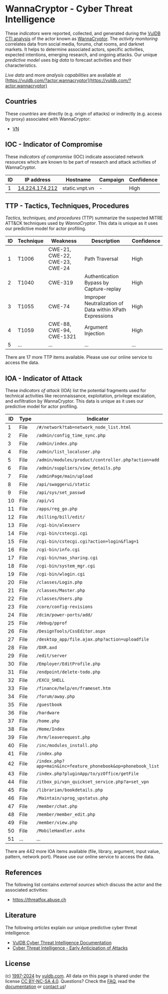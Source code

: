 # WannaCryptor - Cyber Threat Intelligence

These _indicators_ were reported, collected, and generated during the [VulDB CTI analysis](https://vuldb.com/?kb.cti) of the actor known as [WannaCryptor](https://vuldb.com/?actor.wannacryptor). The _activity monitoring_ correlates data from social media, forums, chat rooms, and darknet markets. It helps to determine associated actors, specific activities, expected intentions, emerging research, and ongoing attacks. Our unique _predictive model_ uses _big data_ to forecast activities and their characteristics.

_Live data_ and more _analysis capabilities_ are available at [https://vuldb.com/?actor.wannacryptor](https://vuldb.com/?actor.wannacryptor)

## Countries

These _countries_ are directly (e.g. origin of attacks) or indirectly (e.g. access by proxy) associated with WannaCryptor:

* [VN](https://vuldb.com/?country.vn)

## IOC - Indicator of Compromise

These _indicators of compromise_ (IOC) indicate associated network resources which are known to be part of research and attack activities of WannaCryptor.

ID | IP address | Hostname | Campaign | Confidence
-- | ---------- | -------- | -------- | ----------
1 | [14.224.174.212](https://vuldb.com/?ip.14.224.174.212) | static.vnpt.vn | - | High

## TTP - Tactics, Techniques, Procedures

_Tactics, techniques, and procedures_ (TTP) summarize the suspected MITRE ATT&CK techniques used by _WannaCryptor_. This data is unique as it uses our predictive model for actor profiling.

ID | Technique | Weakness | Description | Confidence
-- | --------- | -------- | ----------- | ----------
1 | T1006 | CWE-21, CWE-22, CWE-23, CWE-24 | Path Traversal | High
2 | T1040 | CWE-319 | Authentication Bypass by Capture-replay | High
3 | T1055 | CWE-74 | Improper Neutralization of Data within XPath Expressions | High
4 | T1059 | CWE-88, CWE-94, CWE-1321 | Argument Injection | High
5 | ... | ... | ... | ...

There are 17 more TTP items available. Please use our online service to access the data.

## IOA - Indicator of Attack

These _indicators of attack_ (IOA) list the potential fragments used for technical activities like reconnaissance, exploitation, privilege escalation, and exfiltration by WannaCryptor. This data is unique as it uses our predictive model for actor profiling.

ID | Type | Indicator | Confidence
-- | ---- | --------- | ----------
1 | File | `/#/network?tab=network_node_list.html` | High
2 | File | `/admin/config_time_sync.php` | High
3 | File | `/admin/index.php` | High
4 | File | `/admin/list_localuser.php` | High
5 | File | `/admin/modules/product/controller.php?action=add` | High
6 | File | `/admin/suppliers/view_details.php` | High
7 | File | `/adminPage/main/upload` | High
8 | File | `/api/swaggerui/static` | High
9 | File | `/api/sys/set_passwd` | High
10 | File | `/api/v1` | Low
11 | File | `/apps/reg_go.php` | High
12 | File | `/billing/bill/edit/` | High
13 | File | `/cgi-bin/alexserv` | High
14 | File | `/cgi-bin/cstecgi.cgi` | High
15 | File | `/cgi-bin/cstecgi.cgi?action=login&flag=1` | High
16 | File | `/cgi-bin/info.cgi` | High
17 | File | `/cgi-bin/nas_sharing.cgi` | High
18 | File | `/cgi-bin/system_mgr.cgi` | High
19 | File | `/cgi-bin/wlogin.cgi` | High
20 | File | `/classes/Login.php` | High
21 | File | `/classes/Master.php` | High
22 | File | `/classes/Users.php` | High
23 | File | `/core/config-revisions` | High
24 | File | `/dcim/power-ports/add/` | High
25 | File | `/debug/pprof` | Medium
26 | File | `/DesignTools/CssEditor.aspx` | High
27 | File | `/desktop_app/file.ajax.php?action=uploadfile` | High
28 | File | `/DXR.axd` | Medium
29 | File | `/edit/server` | Medium
30 | File | `/Employer/EditProfile.php` | High
31 | File | `/endpoint/delete-todo.php` | High
32 | File | `/EXCU_SHELL` | Medium
33 | File | `/finance/help/en/frameset.htm` | High
34 | File | `/forum/away.php` | High
35 | File | `/guestbook` | Medium
36 | File | `/hardware` | Medium
37 | File | `/home.php` | Medium
38 | File | `/Home/Index` | Medium
39 | File | `/hrm/leaverequest.php` | High
40 | File | `/inc/modules_install.php` | High
41 | File | `/index.php` | Medium
42 | File | `/index.php?app=main&inc=feature_phonebook&op=phonebook_list` | High
43 | File | `/index.php?pluginApp/to/yzOffice/getFile` | High
44 | File | `/itbox_pi/vpn_quickset_service.php?a=set_vpn` | High
45 | File | `/librarian/bookdetails.php` | High
46 | File | `/Maintain/sprog_upstatus.php` | High
47 | File | `/member/chat.php` | High
48 | File | `/member/member_edit.php` | High
49 | File | `/member/view.php` | High
50 | File | `/MobileHandler.ashx` | High
51 | ... | ... | ...

There are 442 more IOA items available (file, library, argument, input value, pattern, network port). Please use our online service to access the data.

## References

The following list contains _external sources_ which discuss the actor and the associated activities:

* https://threatfox.abuse.ch

## Literature

The following _articles_ explain our unique predictive cyber threat intelligence:

* [VulDB Cyber Threat Intelligence Documentation](https://vuldb.com/?kb.cti)
* [Cyber Threat Intelligence - Early Anticipation of Attacks](https://www.scip.ch/en/?labs.20201022)

## License

(c) [1997-2024](https://vuldb.com/?kb.changelog) by [vuldb.com](https://vuldb.com/?kb.about). All data on this page is shared under the license [CC BY-NC-SA 4.0](https://creativecommons.org/licenses/by-nc-sa/4.0/). Questions? Check the [FAQ](https://vuldb.com/?kb.faq), read the [documentation](https://vuldb.com/?kb) or [contact us](https://vuldb.com/?contact)!
